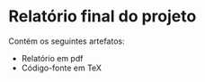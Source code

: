 # Relatório final do projeto

Contém os seguintes artefatos:
- Relatório em pdf
- Código-fonte em TeX
